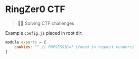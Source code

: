 # RingZer0 CTF 
> 👨‍💻 Solving CTF challenges

Example `config.js` placed in root dir:
```js
module.exports = {
	cookies: "" // PHPSESSID=? (found in request headers)
}
```
